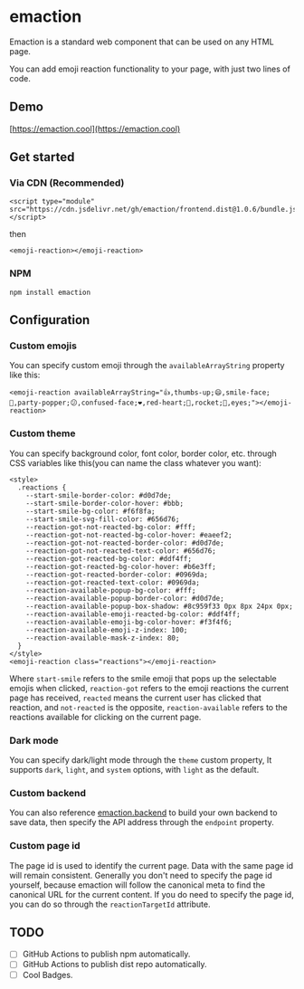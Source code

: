 # emaction

Emaction is a standard web component that can be used on any HTML page.

You can add emoji reaction functionality to your page, with just two lines of code.

## Demo
[https://emaction.cool](https://emaction.cool)

## Get started

### Via CDN (Recommended)
```
<script type="module" src="https://cdn.jsdelivr.net/gh/emaction/frontend.dist@1.0.6/bundle.js"></script>
```
then
```
<emoji-reaction></emoji-reaction>
```

### NPM
```
npm install emaction
```

## Configuration

### Custom emojis
You can specify custom emoji through the `availableArrayString` property like this:
```
<emoji-reaction availableArrayString="👍,thumbs-up;😄,smile-face;🎉,party-popper;😕,confused-face;❤️,red-heart;🚀,rocket;👀,eyes;"></emoji-reaction>
```

### Custom theme
You can specify background color, font color, border color, etc. through CSS variables like this(you can name the class whatever you want):
```
<style>
  .reactions {
    --start-smile-border-color: #d0d7de;
    --start-smile-border-color-hover: #bbb;
    --start-smile-bg-color: #f6f8fa;
    --start-smile-svg-fill-color: #656d76;
    --reaction-got-not-reacted-bg-color: #fff;
    --reaction-got-not-reacted-bg-color-hover: #eaeef2;
    --reaction-got-not-reacted-border-color: #d0d7de;
    --reaction-got-not-reacted-text-color: #656d76;
    --reaction-got-reacted-bg-color: #ddf4ff;
    --reaction-got-reacted-bg-color-hover: #b6e3ff;
    --reaction-got-reacted-border-color: #0969da;
    --reaction-got-reacted-text-color: #0969da;
    --reaction-available-popup-bg-color: #fff;
    --reaction-available-popup-border-color: #d0d7de;
    --reaction-available-popup-box-shadow: #8c959f33 0px 8px 24px 0px;
    --reaction-available-emoji-reacted-bg-color: #ddf4ff;
    --reaction-available-emoji-bg-color-hover: #f3f4f6;
    --reaction-available-emoji-z-index: 100;
    --reaction-available-mask-z-index: 80;
  }
</style>
<emoji-reaction class="reactions"></emoji-reaction>
```
Where `start-smile` refers to the smile emoji that pops up the selectable emojis when clicked, `reaction-got` refers to the emoji reactions the current page has received, `reacted` means the current user has clicked that reaction, and `not-reacted` is the opposite, `reaction-available` refers to the reactions available for clicking on the current page.

### Dark mode
You can specify dark/light mode through the `theme` custom property, It supports `dark`, `light`, and `system` options, with `light` as the default.

### Custom backend
You can also reference [emaction.backend](https://github.com/emaction/emaction.backend) to build your own backend to save data, then specify the API address through the `endpoint` property.

### Custom page id
The page id is used to identify the current page. Data with the same page id will remain consistent. Generally you don't need to specify the page id yourself, because emaction will follow the canonical meta to find the canonical URL for the current content. If you do need to specify the page id, you can do so through the `reactionTargetId` attribute.

## TODO

- [ ] GitHub Actions to publish npm automatically.
- [ ] GitHub Actions to publish dist repo automatically.
- [ ] Cool Badges.
